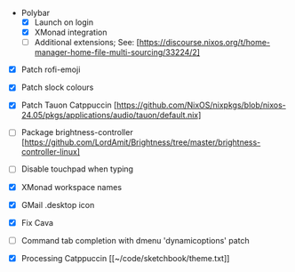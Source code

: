 - Polybar
    - [x] Launch on login
    - [x] XMonad integration
    - [ ] Additional extensions; See: [https://discourse.nixos.org/t/home-manager-home-file-multi-sourcing/33224/2]

- [x] Patch rofi-emoji

- [x] Patch slock colours
- [x] Patch Tauon Catppuccin [https://github.com/NixOS/nixpkgs/blob/nixos-24.05/pkgs/applications/audio/tauon/default.nix]
- [ ] Package brightness-controller [https://github.com/LordAmit/Brightness/tree/master/brightness-controller-linux]

- [ ] Disable touchpad when typing

- [x] XMonad workspace names

- [x] GMail .desktop icon

- [x] Fix Cava

- [ ] Command tab completion with dmenu 'dynamicoptions' patch

- [x] Processing Catppuccin [[~/code/sketchbook/theme.txt]]